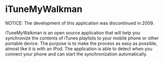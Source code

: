 iTuneMyWalkman
==============

NOTICE: The development of this application was discontinued in 2009. 

iTuneMyWalkman is an open source application that will help you synchronize the
contents of iTunes playlists to your mobile phone or other portable device. The
purpose is to make the process as easy as possible, almost like it is with an
iPod. The application is able to detect when you connect your phone and can
start the synchronization automatically.

